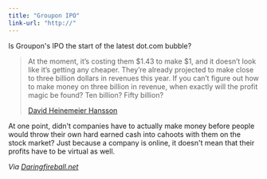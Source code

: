 ```yaml
---
title: "Groupon IPO"
link-url: "http://"
---
```

<p>Is Groupon's IPO the start of the latest dot.com bubble?</p>
<blockquote><p>At the moment, it’s costing them $1.43 to make $1, and it doesn’t look like it’s getting any cheaper. They’re already projected to make close to three billion dollars in revenues this year. If you can’t figure out how to make money on three billion in revenue, when exactly will the profit magic be found? Ten billion? Fifty billion?</p>
<p><a href="http://shortlogic.tumblr.com/post/6142108636/groupon-ipo-pass-on-this-deal">David Heinemeier Hansson</a></p></blockquote>
<p>At one point, didn't companies have to actually make money before people would throw their own hard earned cash into cahoots with them on the stock market? Just because a company is online, it doesn't mean that their profits have to be virtual as well.</p>
<p><em>Via <a href="http://daringfireball.net/linked/2011/06/03/dhh-groupon">Daringfireball.net</a></em></p>

